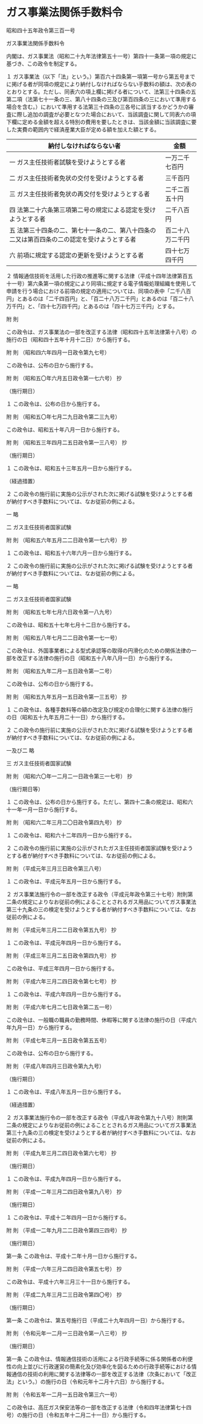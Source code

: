 # ガス事業法関係手数料令

昭和四十五年政令第三百一号

ガス事業法関係手数料令

内閣は、ガス事業法（昭和二十九年法律第五十一号）第四十一条第一項の規定に基づき、この政令を制定する。

１ ガス事業法（以下「法」という。）第百六十四条第一項第一号から第五号までに掲げる者が同項の規定により納付しなければならない手数料の額は、次の表のとおりとする。ただし、同表六の項上欄に掲げる者について、法第三十四条の五第二項（法第七十一条の三、第八十四条の三及び第百四条の三において準用する場合を含む。）において準用する法第三十四条の三各号に該当するかどうかの審査に際し追加の調査が必要となつた場合において、当該調査に関して同表六の項下欄に定める金額を超える特別の費用を要したときは、当該金額に当該調査に要した実費の範囲内で経済産業大臣が定める額を加えた額とする。

納付しなければならない者 | 金額  
---|---  
一 ガス主任技術者試験を受けようとする者 | 一万二千七百円  
二 ガス主任技術者免状の交付を受けようとする者 | 三千百円  
三 ガス主任技術者免状の再交付を受けようとする者 | 二千二百五十円  
四 法第二十六条第三項第二号の規定による認定を受けようとする者 | 二千八百円  
五 法第三十四条の二、第七十一条の二、第八十四条の二又は第百四条の二の認定を受けようとする者 | 百二十八万二千円  
六 前項に規定する認定の更新を受けようとする者 | 四十七万四千円  
  
２ 情報通信技術を活用した行政の推進等に関する法律（平成十四年法律第百五十一号）第六条第一項の規定により同項に規定する電子情報処理組織を使用して申請を行う場合における前項の規定の適用については、同項の表中「二千八百円」とあるのは「二千四百円」と、「百二十八万二千円」とあるのは「百二十八万千円」と、「四十七万四千円」とあるのは「四十七万三千円」とする。

附 則

この政令は、ガス事業法の一部を改正する法律（昭和四十五年法律第十八号）の施行の日（昭和四十五年十月十二日）から施行する。

附 則 （昭和四六年四月一日政令第九七号）

この政令は、公布の日から施行する。

附 則 （昭和五〇年六月五日政令第一七六号） 抄

（施行期日）

１ この政令は、公布の日から施行する。

附 則 （昭和五〇年七月二九日政令第二三九号）

この政令は、昭和五十年八月一日から施行する。

附 則 （昭和五三年四月二五日政令第一三八号） 抄

（施行期日）

１ この政令は、昭和五十三年五月一日から施行する。

（経過措置）

２ この政令の施行前に実施の公示がされた次に掲げる試験を受けようとする者が納付すべき手数料については、なお従前の例による。

一 略

二 ガス主任技術者国家試験

附 則 （昭和五六年五月二二日政令第一七六号） 抄

１ この政令は、昭和五十六年六月一日から施行する。

２ この政令の施行前に実施の公示がされた次に掲げる試験を受けようとする者が納付すべき手数料については、なお従前の例による。

一 略

二 ガス主任技術者国家試験

附 則 （昭和五七年七月六日政令第一八九号）

この政令は、昭和五十七年七月十二日から施行する。

附 則 （昭和五八年七月二二日政令第一七一号）

この政令は、外国事業者による型式承認等の取得の円滑化のための関係法律の一部を改正する法律の施行の日（昭和五十八年八月一日）から施行する。

附 則 （昭和五九年二月一五日政令第一二号）

この政令は、公布の日から施行する。

附 則 （昭和五九年五月一五日政令第一三五号） 抄

１ この政令は、各種手数料等の額の改定及び規定の合理化に関する法律の施行の日（昭和五十九年五月二十一日）から施行する。

２ この政令の施行前に実施の公示がされた次に掲げる試験を受けようとする者が納付すべき手数料については、なお従前の例による。

一及び二 略

三 ガス主任技術者国家試験

附 則 （昭和六〇年一二月二一日政令第三一七号） 抄

（施行期日等）

１ この政令は、公布の日から施行する。ただし、第四十二条の規定は、昭和六十一年一月一日から施行する。

附 則 （昭和六二年三月二〇日政令第四九号） 抄

１ この政令は、昭和六十二年四月一日から施行する。

２ この政令の施行前に実施の公示がされたガス主任技術者国家試験を受けようとする者が納付すべき手数料については、なお従前の例による。

附 則 （平成元年三月三日政令第三八号）

１ この政令は、平成元年五月一日から施行する。

２ ガス事業法施行令の一部を改正する政令（平成元年政令第三十七号）附則第二条の規定によりなお従前の例によることとされるガス用品についてガス事業法第三十九条の三の検定を受けようとする者が納付すべき手数料については、なお従前の例による。

附 則 （平成元年三月二二日政令第五九号） 抄

１ この政令は、平成元年四月一日から施行する。

附 則 （平成三年三月二五日政令第四九号） 抄

この政令は、平成三年四月一日から施行する。

附 則 （平成六年三月二四日政令第七七号） 抄

１ この政令は、平成六年四月一日から施行する。

附 則 （平成六年七月二七日政令第二五一号）

この政令は、一般職の職員の勤務時間、休暇等に関する法律の施行の日（平成六年九月一日）から施行する。

附 則 （平成七年三月一五日政令第五五号）

この政令は、公布の日から施行する。

附 則 （平成八年四月三日政令第九九号）

（施行期日）

１ この政令は、平成八年五月一日から施行する。

（経過措置）

２ ガス事業法施行令の一部を改正する政令（平成八年政令第九十八号）附則第二条の規定によりなお従前の例によることとされるガス用品についてガス事業法第三十九条の三の検定を受けようとする者が納付すべき手数料については、なお従前の例による。

附 則 （平成九年三月二四日政令第六七号） 抄

（施行期日）

１ この政令は、平成九年四月一日から施行する。

附 則 （平成一二年三月二四日政令第九八号） 抄

（施行期日）

１ この政令は、平成十二年四月一日から施行する。

附 則 （平成一二年九月二二日政令第四三四号） 抄

（施行期日）

第一条 この政令は、平成十二年十月一日から施行する。

附 則 （平成一六年三月二四日政令第五七号） 抄

この政令は、平成十六年三月三十一日から施行する。

附 則 （平成二九年三月二三日政令第四〇号） 抄

（施行期日）

第一条 この政令は、第五号施行日（平成二十九年四月一日）から施行する。

附 則 （令和元年一二月一三日政令第一八三号） 抄

（施行期日）

第一条 この政令は、情報通信技術の活用による行政手続等に係る関係者の利便性の向上並びに行政運営の簡素化及び効率化を図るための行政手続等における情報通信の技術の利用に関する法律等の一部を改正する法律（次条において「改正法」という。）の施行の日（令和元年十二月十六日）から施行する。

附 則 （令和五年一二月一五日政令第三六一号）

この政令は、高圧ガス保安法等の一部を改正する法律（令和四年法律第七十四号）の施行の日（令和五年十二月二十一日）から施行する。
